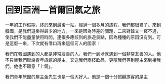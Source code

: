 # 回到亞洲—首爾回氣之旅

一年的工作假期，終於來到最後一站。經過一個多月的旅程，我們都很累了。來到韓國，是我們遊樂得最少的地方，一來是因為時差的問題，二來對韓文一竅不通，使我們不能盡量使用時間，連很多應該到的旅遊景點，因為種種的原因沒有到。可是這麼一來，下次就有借口再來這個可人的國家！

我們在韓國遇到的人都是非常友善的人，我們一到埗就遇到一個非常友善的人。他不只替我們聯絡青年旅館的屋主，又送我們兩枝飲品，更陪我們等到屋主來到接我們。他也不願意「上鏡」。

我們青年旅館的屋主金先生也是一個大好人。他是一個十分照顧旅客的屋主